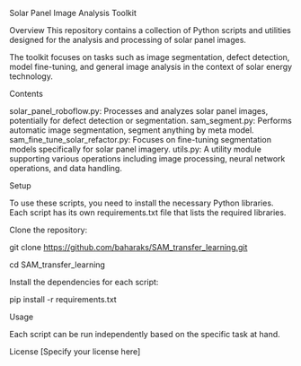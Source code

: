 Solar Panel Image Analysis Toolkit


Overview
This repository contains a collection of Python scripts and utilities designed for the analysis and processing of solar panel images. 

The toolkit focuses on tasks such as image segmentation, defect detection, model fine-tuning, and general image analysis in the context of solar energy technology.


Contents


solar_panel_roboflow.py: Processes and analyzes solar panel images, potentially for defect detection or segmentation.
sam_segment.py: Performs automatic image segmentation, segment anything by meta model.
sam_fine_tune_solar_refactor.py: Focuses on fine-tuning segmentation models specifically for solar panel imagery.
utils.py: A utility module supporting various operations including image processing, neural network operations, and data handling.


Setup


To use these scripts, you need to install the necessary Python libraries. 
Each script has its own requirements.txt file that lists the required libraries.

Clone the repository:

git clone https://github.com/baharaks/SAM_transfer_learning.git

cd SAM_transfer_learning

Install the dependencies for each script:

pip install -r requirements.txt

Usage

Each script can be run independently based on the specific task at hand.

License
[Specify your license here]

